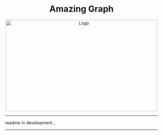 <h1 align="center">
Amazing Graph
</h1>

<p align="center">
  <a href="http://www.freepik.com">
    <img src="https://trello-attachments.s3.amazonaws.com/590fa896d2d25e50583de620/874x512/2bc76fc9373587c9d5ca571d19530719/4435_1.png" alt="Logo" width="500" height="300">
  </a>
</p>

---

readme in development...

---
